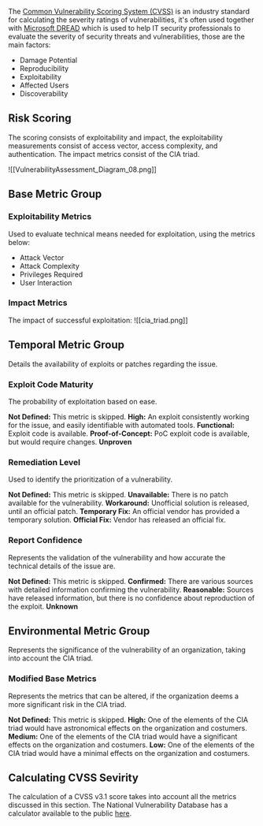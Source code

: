 The [Common Vulnerability Scoring System (CVSS)](https://www.first.org/cvss/) is an industry standard for calculating the severity ratings of vulnerabilities, it's often used together with [Microsoft DREAD](https://en.wikipedia.org/wiki/DREAD_(risk_assessment_model)) which is used to help IT security professionals to evaluate the severity of security threats and vulnerabilities, those are the main factors:

- Damage Potential
- Reproducibility
- Exploitability
- Affected Users
- Discoverability

## Risk Scoring

The scoring consists of exploitability and impact, the exploitability measurements consist of access vector, access complexity, and authentication. The impact metrics consist of the CIA triad.

![[VulnerabilityAssessment_Diagram_08.png]]

## Base Metric Group

### Exploitability Metrics

Used to evaluate technical means needed for exploitation, using the metrics below:

- Attack Vector
- Attack Complexity
- Privileges Required
- User Interaction

### Impact Metrics

The impact of successful exploitation:
![[cia_triad.png]]

## Temporal Metric Group

Details the availability of exploits or patches regarding the issue.

### Exploit Code Maturity

The probability of exploitation based on ease.

**Not Defined:** This metric is skipped.
**High:** An exploit consistently working for the issue, and easily identifiable with automated tools.
**Functional:** Exploit code is available.
**Proof-of-Concept:** PoC exploit code is available, but would require changes.
**Unproven**

### Remediation Level

Used to identify the prioritization of a vulnerability.

**Not Defined:** This metric is skipped.
**Unavailable:** There is no patch available for the vulnerability.
**Workaround:** Unofficial solution is released, until an official patch.
**Temporary Fix:** An official vendor has provided a temporary solution.
**Official Fix:** Vendor has released an official fix.

### Report Confidence

Represents the validation of the vulnerability and how accurate the technical details of the issue are.

**Not Defined:** This metric is skipped.
**Confirmed:** There are various sources with detailed information confirming the vulnerability.
**Reasonable:** Sources have released information, but there is no confidence about reproduction of the exploit.
**Unknown**

## Environmental Metric Group

Represents the significance of the vulnerability of an organization, taking into account the CIA triad.

### Modified Base Metrics

Represents the metrics that can be altered, if the organization deems a more significant risk in the CIA triad.

**Not Defined:** This metric is skipped.
**High:** One of the elements of the CIA triad would have astronomical effects on the organization and costumers.
**Medium:** One of the elements of the CIA triad would have a significant effects on the organization and costumers.
**Low:** One of the elements of the CIA triad would have a minimal effects on the organization and costumers.

## Calculating CVSS Sevirity

The calculation of a CVSS v3.1 score takes into account all the metrics discussed in this section. The National Vulnerability Database has a calculator available to the public [here](https://nvd.nist.gov/vuln-metrics/cvss/v3-calculator).